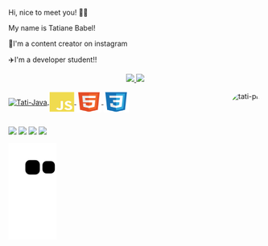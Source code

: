Hi, nice to meet you! 🙏💜

My name is  Tatiane Babel!

💖I'm a content creator on instagram

✈️I'm a developer student!!

<div align="center">
  <a href="https://https://github.com/tatianebabel">
  <img height="120em" src="https://github-readme-stats.vercel.app/api?username=tatianebabel&show_icons=true&theme=synthwave&include_all_commits=true&count_private=true"/>
  <img height="120em" src="https://github-readme-stats.vercel.app/api/top-langs/?username=tatianebabel&layout=compact&langs_count=7&theme=synthwave"/>
</div>
<div style="display: inline_block"><br>
  <img align="center" alt="Tati-Java" height="40" width="50"img src="https://cdn.jsdelivr.net/gh/devicons/devicon/icons/java/java-original.svg">
  <img align="center" alt="Tati-Js" height="40" width="50" src="https://raw.githubusercontent.com/devicons/devicon/master/icons/javascript/javascript-plain.svg">
  <img align="center" alt="Tati-HTML" height="40" width="50" src="https://raw.githubusercontent.com/devicons/devicon/master/icons/html5/html5-original.svg">
  <img align="center" alt="Tati-CSS" height="40" width="50" src="https://raw.githubusercontent.com/devicons/devicon/master/icons/css3/css3-original.svg">
  <img align="right" alt="tati-pic" height="150" style="border-radius:50px;" src="https://picrew.me/shareImg/org/202208/338224_EOxfE014.png">
</div>
          
  ##
 
<div> 
  <a href="https://instagram.com/tatianebabel" target="_blank"><img src="https://img.shields.io/badge/-Instagram-%23E4405F?style=for-the-badge&logo=instagram&logoColor=white" target="_blank"></a>
  <a href="https://discord.gg/wagxzStdcR" target="_blank"><img src="https://img.shields.io/badge/Discord-7289DA?style=for-the-badge&logo=discord&logoColor=white" target="_blank"></a> 
  <a href = "mailto:tatiane.babel@hotmail.com"><img src="https://img.shields.io/badge/-Gmail-%23333?style=for-the-badge&logo=gmail&logoColor=white" target="_blank"></a>
  <a href="https://www.linkedin.com/in/tatianebabel/" target="_blank"><img src="https://img.shields.io/badge/-LinkedIn-%230077B5?style=for-the-badge&logo=linkedin&logoColor=white" target="_blank"></a> 
 
 ![Snake animation](https://github.com/tatianebabel/tatianebabel/blob/output/github-contribution-grid-snake.svg)
 
</div>
